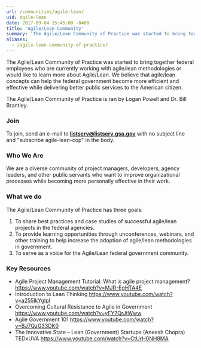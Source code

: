 ```yaml
---
url: /communities/agile-lean/
uid: agile-lean
date: 2017-09-04 15:45:00 -0400
title: 'Agile/Lean Community'
summary: 'The Agile/Lean Community of Practice was started to bring together federal employees who are currently working with agile/lean methodologies or would like to learn more about Agile/Lean.'
aliases:
  - /agile-lean-community-of-practice/
---
```


The Agile/Lean Community of Practice was started to bring together federal employees who are currently working with agile/lean methodologies or would like to learn more about Agile/Lean. We believe that agile/lean concepts can help the federal government become more efficient and effective while delivering better public services to the American citizen.

The Agile/Lean Community of Practice is ran by Logan Powell and Dr. Bill Brantley.

### Join
To join, send an e-mail to **[listserv@listserv.gsa.gov](mailto:listserv@listserv.gsa.gov)** with no subject line and "subscribe agile-lean-cop" in the body.

### Who We Are

We are a diverse community of project managers, developers, agency leaders, and other public servants who want to improve organizational processes while becoming more personally effective in their work.

### What we do
The Agile/Lean Community of Practice has three goals:
1. To share best practices and case studies of successful agile/lean projects in the federal agencies.
2. To provide learning opportunities through unconferences, webinars, and other training to help increase the adoption of agile/lean methodologies in government.
3. To serve as a voice for the Agile/Lean federal government community.

### Key Resources
- Agile Project Management Tutorial: What is agile project management? https://www.youtube.com/watch?v=MJR-EgHTA4E
- Introduction to Lean Thinking https://www.youtube.com/watch?v=a255lkYgIpI
- Overcoming Cultural Resistance to Agile in Government https://www.youtube.com/watch?v=yFY7QrJtWww
- Agile Government 101 https://www.youtube.com/watch?v=BJ7QzG33DK0
- The Innovative State – Lean (Government) Startups (Aneesh Chopra) TEDxUVA https://www.youtube.com/watch?v=CtUrH0NH8MA
